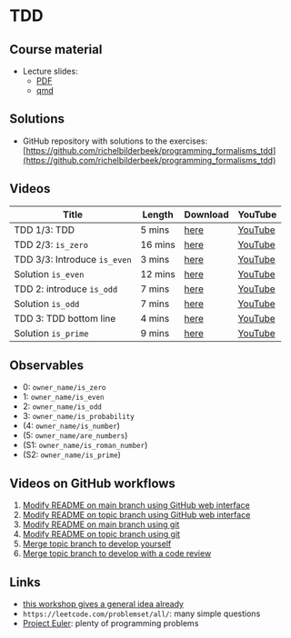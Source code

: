 # TDD

## Course material

 * Lecture slides:
   * [PDF](tdd_lecture.pdf) 
   * [qmd](tdd_lecture/tdd_lecture.qmd)

## Solutions

 * GitHub repository with solutions to the exercises: [https://github.com/richelbilderbeek/programming_formalisms_tdd](https://github.com/richelbilderbeek/programming_formalisms_tdd)

## Videos

Title                        |Length   |Download                                                                |YouTube
-----------------------------|---------|------------------------------------------------------------------------|---------------------------------------------------------
TDD 1/3: TDD                 |  5 mins | [here](https://richelbilderbeek.nl/programming_formalisms_tdd_1_1.ogv) | [YouTube](https://youtu.be/gw_4jVrkDok)
TDD 2/3: `is_zero`           | 16 mins | [here](https://richelbilderbeek.nl/tdd_python_is_zero.ogv)             | [YouTube](https://youtu.be/VddlrNOeodg)
TDD 3/3: Introduce `is_even` |  3 mins | [here](https://richelbilderbeek.nl/programming_formalisms_tdd_1_3.ogv) | [YouTube](https://youtu.be/7V-zE__S6M8)
Solution `is_even`           | 12 mins | [here](https://richelbilderbeek.nl/tdd_python_is_even.ogv)             | [YouTube](https://youtu.be/ZcgJEdaRRpc) 
TDD 2: introduce `is_odd`    |  7 mins | [here](https://richelbilderbeek.nl/programming_formalisms_tdd_2_1.ogv) | [YouTube](https://youtu.be/f4MCy9f8oAM)
Solution `is_odd`            |  7 mins | [here](https://richelbilderbeek.nl/tdd_python_is_odd.ogv)              | [YouTube](https://youtu.be/BxyIsJw3E14)
TDD 3: TDD bottom line       |  4 mins | [here](https://richelbilderbeek.nl/programming_formalisms_tdd_3_1.ogv) | [YouTube](https://youtu.be/633qwj2DUNc)
Solution `is_prime`          |  9 mins | [here](https://richelbilderbeek.nl/tdd_python_is_prime.ogv)            | [YouTube](https://youtu.be/qVtHieuwM1M)

## Observables

 * 0: `owner_name/is_zero`
 * 1: `owner_name/is_even`
 * 2: `owner_name/is_odd`
 * 3: `owner_name/is_probability`
 * (4: `owner_name/is_number`)
 * (5: `owner_name/are_numbers`)
 * (S1: `owner_name/is_roman_number`)
 * (S2: `owner_name/is_prime`)

## Videos on GitHub workflows

  1. [Modify README on main branch using GitHub web interface](https://youtu.be/xBH2xZoKof4?si=ohdG6-y8lzarSqIa)
  2. [Modify README on topic branch using GitHub web interface](https://youtu.be/vPyHWsnbXw8?si=XjD6a3WDY44I97Se)
  3. [Modify README on main branch using git](https://youtu.be/A85wZTiCMTc?si=oUyrg_53gVlqEanb)
  4. [Modify README on topic branch using git](https://youtu.be/ZkfjAfu9Wo4?si=myBTkJ179n9fXHrS)
  5. [Merge topic branch to develop yourself](https://youtu.be/1fKdU1m3Uug?si=qox0K-EdZ-tDpcRY)
  6. [Merge topic branch to develop with a code review](https://youtu.be/VexyXysb-BM?si=uCOuqCVuZ_ylsUtI)

## Links

 * [this workshop gives a general idea already](https://github.com/richelbilderbeek/nlseb_tdd_20210420)
 * `https://leetcode.com/problemset/all/`: many simple questions
 * [Project Euler](https://projecteuler.net/archives): plenty of programming problems

